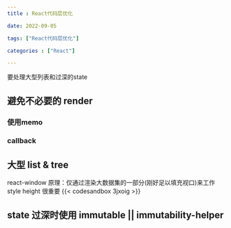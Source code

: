```yaml
---
title : React代码层优化

date: 2022-09-05

tags: ["React代码层优化"]

categories : ["React"]

---
```


要处理大型列表和过深的state

<!--more-->

## 避免不必要的 render

### 使用memo 

### callback

## 大型 list & tree
react-window
原理：仅通过渲染大数据集的一部分(刚好足以填充视口)来工作
style height 很重要
{{< codesandbox 3jxoig >}}

## state 过深时使用 immutable || immutability-helper

